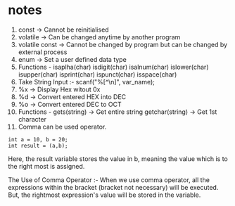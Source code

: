 # notes

1. const -> Cannot be reinitialised
2. volatile -> Can be changed anytime by another program
3. volatile const -> Cannot be changed by program but can be changed by external process
4. enum -> Set a user defined data type
5. Functions -
   isaplha(char)
   isdigit(char)
   isalnum(char)
   islower(char)
   isupper(char)
   isprint(char)
   ispunct(char)
   isspace(char)
6. Take String Input :- scanf("%[^\n]", var_name);
7. %x -> Display Hex witout 0x
8. %d -> Convert entered HEX into DEC
9. %o -> Convert entered DEC to OCT
10. Functions -
    gets(string) -> Get entire string
    getchar(string) -> Get 1st character
11. Comma can be used operator.

```
int a = 10, b = 20;
int result = (a,b);
```

Here, the result variable stores the value in b, meaning the value which is to the right most is assigned.

The Use of Comma Operator :- When we use comma operator, all the expressions within the bracket (bracket not necessary) will be executed. But, the rightmost expression's value will be stored in the variable.
